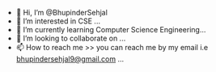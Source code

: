 - 👋 Hi, I’m @BhupinderSehjal
- 👀 I’m interested in CSE ...
- 🌱 I’m currently learning Computer Science Engineering...
- 💞️ I’m looking to collaborate on ...
- 📫 How to reach me >> you can reach me by my email i.e  bhupindersehjal9@gmail.com ...

<!---
BhupinderSehjal/BhupinderSehjal is a ✨ special ✨ repository because its `README.md` (this file) appears on your GitHub profile.
You can click the Preview link to take a look at your changes.
--->
